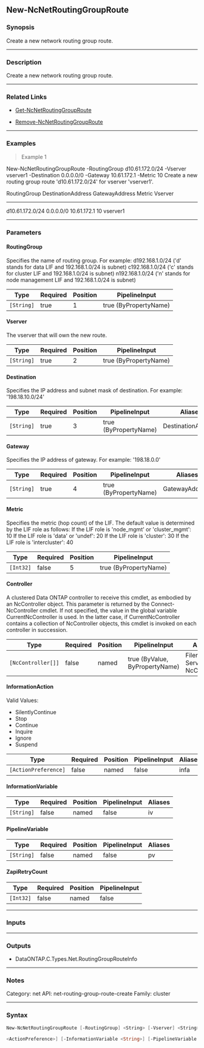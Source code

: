 New-NcNetRoutingGroupRoute
--------------------------

### Synopsis
Create a new network routing group route.

---

### Description

Create a new network routing group route.

---

### Related Links
* [Get-NcNetRoutingGroupRoute](Get-NcNetRoutingGroupRoute)

* [Remove-NcNetRoutingGroupRoute](Remove-NcNetRoutingGroupRoute)

---

### Examples
> Example 1

New-NcNetRoutingGroupRoute -RoutingGroup d10.61.172.0/24 -Vserver vserver1 -Destination 0.0.0.0/0 -Gateway 10.61.172.1 -Metric 10
Create a new routing group route 'd10.61.172.0/24' for vserver 'vserver1'.

RoutingGroup     DestinationAddress  GatewayAddress  Metric  Vserver
------------     ------------------  --------------  ------  -------
d10.61.172.0/24  0.0.0.0/0           10.61.172.1       10    vserver1

---

### Parameters
#### **RoutingGroup**
Specifies the name of routing group.  For example:
d192.168.1.0/24 ('d' stands for data LIF and 192.168.1.0/24 is subnet)
c192.168.1.0/24 ('c' stands for cluster LIF and 192.168.1.0/24 is subnet)
n192.168.1.0/24 ('n' stands for node management LIF and 192.168.1.0/24 is subnet)

|Type      |Required|Position|PipelineInput        |
|----------|--------|--------|---------------------|
|`[String]`|true    |1       |true (ByPropertyName)|

#### **Vserver**
The vserver that will own the new route.

|Type      |Required|Position|PipelineInput        |
|----------|--------|--------|---------------------|
|`[String]`|true    |2       |true (ByPropertyName)|

#### **Destination**
Specifies the IP address and subnet mask of destination.  For example: '198.18.10.0/24'

|Type      |Required|Position|PipelineInput        |Aliases           |
|----------|--------|--------|---------------------|------------------|
|`[String]`|true    |3       |true (ByPropertyName)|DestinationAddress|

#### **Gateway**
Specifies the IP address of gateway.  For example: '198.18.0.0'

|Type      |Required|Position|PipelineInput        |Aliases       |
|----------|--------|--------|---------------------|--------------|
|`[String]`|true    |4       |true (ByPropertyName)|GatewayAddress|

#### **Metric**
Specifies the metric (hop count) of the LIF.  The default value is determined by the LIF role as follows:
If the LIF role is 'node_mgmt' or 'cluster_mgmt': 10
If the LIF role is 'data' or 'undef': 20
If the LIF role is 'cluster': 30
If the LIF role is 'intercluster': 40

|Type     |Required|Position|PipelineInput        |
|---------|--------|--------|---------------------|
|`[Int32]`|false   |5       |true (ByPropertyName)|

#### **Controller**
A clustered Data ONTAP controller to receive this cmdlet, as embodied by an NcController object.  This parameter is returned by the Connect-NcController cmdlet.  If not specified, the value in the global variable CurrentNcController is used.  In the latter case, if CurrentNcController contains a collection of NcController objects, this cmdlet is invoked on each controller in succession.

|Type              |Required|Position|PipelineInput                 |Aliases                          |
|------------------|--------|--------|------------------------------|---------------------------------|
|`[NcController[]]`|false   |named   |true (ByValue, ByPropertyName)|Filer<br/>Server<br/>NcController|

#### **InformationAction**

Valid Values:

* SilentlyContinue
* Stop
* Continue
* Inquire
* Ignore
* Suspend

|Type                |Required|Position|PipelineInput|Aliases|
|--------------------|--------|--------|-------------|-------|
|`[ActionPreference]`|false   |named   |false        |infa   |

#### **InformationVariable**

|Type      |Required|Position|PipelineInput|Aliases|
|----------|--------|--------|-------------|-------|
|`[String]`|false   |named   |false        |iv     |

#### **PipelineVariable**

|Type      |Required|Position|PipelineInput|Aliases|
|----------|--------|--------|-------------|-------|
|`[String]`|false   |named   |false        |pv     |

#### **ZapiRetryCount**

|Type     |Required|Position|PipelineInput|
|---------|--------|--------|-------------|
|`[Int32]`|false   |named   |false        |

---

### Inputs

---

### Outputs
* DataONTAP.C.Types.Net.RoutingGroupRouteInfo

---

### Notes
Category: net
API: net-routing-group-route-create
Family: cluster

---

### Syntax
```PowerShell
New-NcNetRoutingGroupRoute [-RoutingGroup] <String> [-Vserver] <String> [-Destination] <String> [-Gateway] <String> [[-Metric] <Int32>] [-Controller <NcController[]>] [-InformationAction 
```
```PowerShell
<ActionPreference>] [-InformationVariable <String>] [-PipelineVariable <String>] [-ZapiRetryCount <Int32>] [<CommonParameters>]
```

